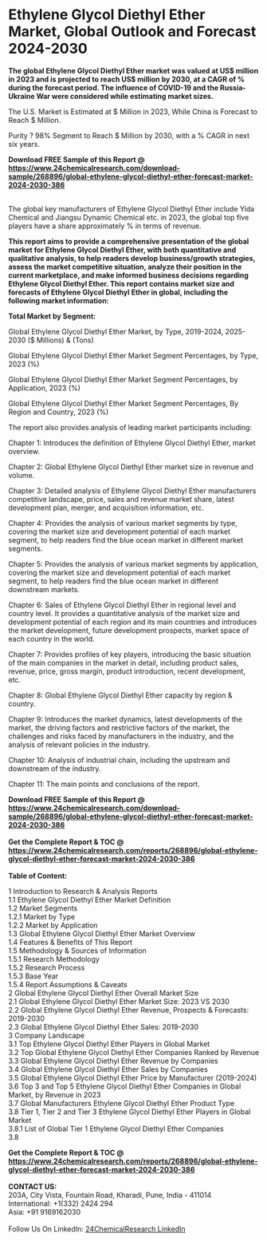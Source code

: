 <h1>Ethylene Glycol Diethyl Ether Market, Global Outlook and Forecast 2024-2030</h1><p><strong>The global Ethylene Glycol Diethyl Ether market was valued at US$ million in 2023 and is projected to reach US$ million by 2030, at a CAGR of % during the forecast period. The influence of COVID-19 and the Russia-Ukraine War were considered while estimating market sizes.</strong></p><p>
The U.S. Market is Estimated at $ Million in 2023, While China is Forecast to Reach $ Million.</p><p>
Purity ? 98% Segment to Reach $ Million by 2030, with a % CAGR in next six years.</p><div><b>Download FREE Sample of this Report @ 
            <a href="https://www.24chemicalresearch.com/download-sample/268896/global-ethylene-glycol-diethyl-ether-forecast-market-2024-2030-386">
            https://www.24chemicalresearch.com/download-sample/268896/global-ethylene-glycol-diethyl-ether-forecast-market-2024-2030-386</a></b></div><br><p>
The global key manufacturers of Ethylene Glycol Diethyl Ether include Yida Chemical and Jiangsu Dynamic Chemical etc. in 2023, the global top five players have a share approximately % in terms of revenue.</p><p>
<strong>This report aims to provide a comprehensive presentation of the global market for Ethylene Glycol Diethyl Ether, with both quantitative and qualitative analysis, to help readers develop business/growth strategies, assess the market competitive situation, analyze their position in the current marketplace, and make informed business decisions regarding Ethylene Glycol Diethyl Ether. This report contains market size and forecasts of Ethylene Glycol Diethyl Ether in global, including the following market information:</strong></p><p>
</p><p>
<strong>Total Market by Segment:</strong></p><p>
Global Ethylene Glycol Diethyl Ether Market, by Type, 2019-2024, 2025-2030 ($ Millions) &amp; (Tons)</p><p>
Global Ethylene Glycol Diethyl Ether Market Segment Percentages, by Type, 2023 (%)</p><p>
</p><p>
Global Ethylene Glycol Diethyl Ether Market Segment Percentages, by Application, 2023 (%)</p><p>
</p><p>
Global Ethylene Glycol Diethyl Ether Market Segment Percentages, By Region and Country, 2023 (%)</p><p>
</p><p>
The report also provides analysis of leading market participants including:</p><p>
</p><p>
</p><p>
Chapter 1: Introduces the definition of Ethylene Glycol Diethyl Ether, market overview.</p><p>
Chapter 2: Global Ethylene Glycol Diethyl Ether market size in revenue and volume.</p><p>
Chapter 3: Detailed analysis of Ethylene Glycol Diethyl Ether manufacturers competitive landscape, price, sales and revenue market share, latest development plan, merger, and acquisition information, etc.</p><p>
Chapter 4: Provides the analysis of various market segments by type, covering the market size and development potential of each market segment, to help readers find the blue ocean market in different market segments.</p><p>
Chapter 5: Provides the analysis of various market segments by application, covering the market size and development potential of each market segment, to help readers find the blue ocean market in different downstream markets.</p><p>
Chapter 6: Sales of Ethylene Glycol Diethyl Ether in regional level and country level. It provides a quantitative analysis of the market size and development potential of each region and its main countries and introduces the market development, future development prospects, market space of each country in the world.</p><p>
Chapter 7: Provides profiles of key players, introducing the basic situation of the main companies in the market in detail, including product sales, revenue, price, gross margin, product introduction, recent development, etc.</p><p>
Chapter 8: Global Ethylene Glycol Diethyl Ether capacity by region &amp; country.</p><p>
Chapter 9: Introduces the market dynamics, latest developments of the market, the driving factors and restrictive factors of the market, the challenges and risks faced by manufacturers in the industry, and the analysis of relevant policies in the industry.</p><p>
Chapter 10: Analysis of industrial chain, including the upstream and downstream of the industry.</p><p>
Chapter 11: The main points and conclusions of the report.</p><div><b>Download FREE Sample of this Report @ 
            <a href="https://www.24chemicalresearch.com/download-sample/268896/global-ethylene-glycol-diethyl-ether-forecast-market-2024-2030-386">
            https://www.24chemicalresearch.com/download-sample/268896/global-ethylene-glycol-diethyl-ether-forecast-market-2024-2030-386</a></b></div><br><div><b>Get the Complete Report & TOC @ 
            <a href="https://www.24chemicalresearch.com/reports/268896/global-ethylene-glycol-diethyl-ether-forecast-market-2024-2030-386">
            https://www.24chemicalresearch.com/reports/268896/global-ethylene-glycol-diethyl-ether-forecast-market-2024-2030-386</a></b></div><br>
            <b>Table of Content:</b><p>1 Introduction to Research & Analysis Reports<br />
    1.1 Ethylene Glycol Diethyl Ether Market Definition<br />
    1.2 Market Segments<br />
        1.2.1 Market by Type<br />
        1.2.2 Market by Application<br />
    1.3 Global Ethylene Glycol Diethyl Ether Market Overview<br />
    1.4 Features & Benefits of This Report<br />
    1.5 Methodology & Sources of Information<br />
        1.5.1 Research Methodology<br />
        1.5.2 Research Process<br />
        1.5.3 Base Year<br />
        1.5.4 Report Assumptions & Caveats<br />
2 Global Ethylene Glycol Diethyl Ether Overall Market Size<br />
    2.1 Global Ethylene Glycol Diethyl Ether Market Size: 2023 VS 2030<br />
    2.2 Global Ethylene Glycol Diethyl Ether Revenue, Prospects & Forecasts: 2019-2030<br />
    2.3 Global Ethylene Glycol Diethyl Ether Sales: 2019-2030<br />
3 Company Landscape<br />
    3.1 Top Ethylene Glycol Diethyl Ether Players in Global Market<br />
    3.2 Top Global Ethylene Glycol Diethyl Ether Companies Ranked by Revenue<br />
    3.3 Global Ethylene Glycol Diethyl Ether Revenue by Companies<br />
    3.4 Global Ethylene Glycol Diethyl Ether Sales by Companies<br />
    3.5 Global Ethylene Glycol Diethyl Ether Price by Manufacturer (2019-2024)<br />
    3.6 Top 3 and Top 5 Ethylene Glycol Diethyl Ether Companies in Global Market, by Revenue in 2023<br />
    3.7 Global Manufacturers Ethylene Glycol Diethyl Ether Product Type<br />
    3.8 Tier 1, Tier 2 and Tier 3 Ethylene Glycol Diethyl Ether Players in Global Market<br />
        3.8.1 List of Global Tier 1 Ethylene Glycol Diethyl Ether Companies<br />
        3.8</p><div><b>Get the Complete Report & TOC @ 
            <a href="https://www.24chemicalresearch.com/reports/268896/global-ethylene-glycol-diethyl-ether-forecast-market-2024-2030-386">
            https://www.24chemicalresearch.com/reports/268896/global-ethylene-glycol-diethyl-ether-forecast-market-2024-2030-386</a></b></div><br><b>CONTACT US:</b><br>
            203A, City Vista, Fountain Road, Kharadi, Pune, India - 411014<br>
            International: +1(332) 2424 294<br>
            Asia: +91 9169162030 <br><br>
            Follow Us On LinkedIn: <a href="https://www.linkedin.com/company/24chemicalresearch/">24ChemicalResearch LinkedIn</a>